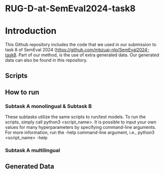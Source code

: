 # RUG-D-at-SemEval2024-task8


# Introduction
This Github repository includes the code that we used in our submission to task 8 of SemEval 2024 (https://github.com/mbzuai-nlp/SemEval2024-task8.
Part of our method, is the use of extra generated data. Our generated data can also be found in this repository.

## Scripts

## How to run 

### Subtask A monolingual & Subtask B
These subtasks utilize the same scripts to run/test models. To run the scripts, simply call python3 <script_name>. It is possible to input your own values for many hyperparameters by specifying command-line arguments. For more information, run the -help command-line argument, i.e., python3 <script_name> -help

### Subtask A multilingual


## Generated Data
